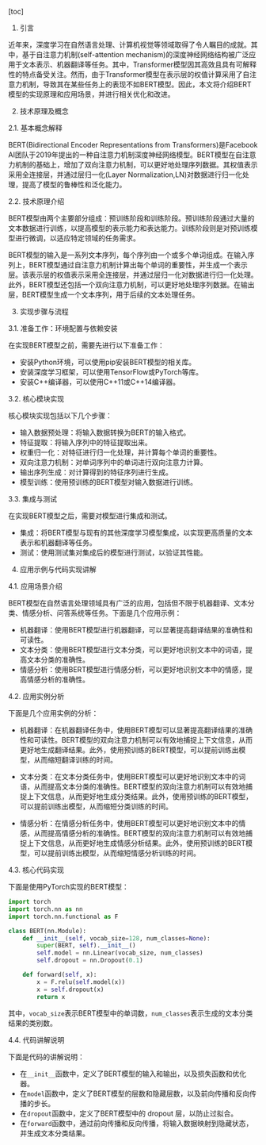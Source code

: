 
[toc]                    
                
                
1. 引言

近年来，深度学习在自然语言处理、计算机视觉等领域取得了令人瞩目的成就。其中，基于自注意力机制(self-attention mechanism)的深度神经网络结构被广泛应用于文本表示、机器翻译等任务。其中，Transformer模型因其高效且具有可解释性的特点备受关注。然而，由于Transformer模型在表示层的权值计算采用了自注意力机制，导致其在某些任务上的表现不如BERT模型。因此，本文将介绍BERT模型的实现原理和应用场景，并进行相关优化和改进。

2. 技术原理及概念

2.1. 基本概念解释

BERT(Bidirectional Encoder Representations from Transformers)是Facebook AI团队于2019年提出的一种自注意力机制深度神经网络模型。BERT模型在自注意力机制的基础上，增加了双向注意力机制，可以更好地处理序列数据。其权值表示采用全连接层，并通过层归一化(Layer Normalization,LN)对数据进行归一化处理，提高了模型的鲁棒性和泛化能力。

2.2. 技术原理介绍

BERT模型由两个主要部分组成：预训练阶段和训练阶段。预训练阶段通过大量的文本数据进行训练，以提高模型的表示能力和表达能力。训练阶段则是对预训练模型进行微调，以适应特定领域的任务需求。

BERT模型的输入是一系列文本序列，每个序列由一个或多个单词组成。在输入序列上，BERT模型通过自注意力机制计算出每个单词的重要性，并生成一个表示层。该表示层的权值表示采用全连接层，并通过层归一化对数据进行归一化处理。此外，BERT模型还包括一个双向注意力机制，可以更好地处理序列数据。在输出层，BERT模型生成一个文本序列，用于后续的文本处理任务。

3. 实现步骤与流程

3.1. 准备工作：环境配置与依赖安装

在实现BERT模型之前，需要先进行以下准备工作：

- 安装Python环境，可以使用pip安装BERT模型的相关库。
- 安装深度学习框架，可以使用TensorFlow或PyTorch等库。
- 安装C++编译器，可以使用C++11或C++14编译器。

3.2. 核心模块实现

核心模块实现包括以下几个步骤：

- 输入数据预处理：将输入数据转换为BERT的输入格式。
- 特征提取：将输入序列中的特征提取出来。
- 权重归一化：对特征进行归一化处理，并计算每个单词的重要性。
- 双向注意力机制：对单词序列中的单词进行双向注意力计算。
- 输出序列生成：对计算得到的特征序列进行生成。
- 模型训练：使用预训练的BERT模型对输入数据进行训练。

3.3. 集成与测试

在实现BERT模型之后，需要对模型进行集成和测试。

- 集成：将BERT模型与现有的其他深度学习模型集成，以实现更高质量的文本表示和机器翻译等任务。
- 测试：使用测试集对集成后的模型进行测试，以验证其性能。

4. 应用示例与代码实现讲解

4.1. 应用场景介绍

BERT模型在自然语言处理领域具有广泛的应用，包括但不限于机器翻译、文本分类、情感分析、问答系统等任务。下面是几个应用示例：

- 机器翻译：使用BERT模型进行机器翻译，可以显著提高翻译结果的准确性和可读性。
- 文本分类：使用BERT模型进行文本分类，可以更好地识别文本中的词语，提高文本分类的准确性。
- 情感分析：使用BERT模型进行情感分析，可以更好地识别文本中的情感，提高情感分析的准确性。

4.2. 应用实例分析

下面是几个应用实例的分析：

- 机器翻译：在机器翻译任务中，使用BERT模型可以显著提高翻译结果的准确性和可读性。BERT模型的双向注意力机制可以有效地捕捉上下文信息，从而更好地生成翻译结果。此外，使用预训练的BERT模型，可以提前训练出模型，从而缩短翻译训练的时间。

- 文本分类：在文本分类任务中，使用BERT模型可以更好地识别文本中的词语，从而提高文本分类的准确性。BERT模型的双向注意力机制可以有效地捕捉上下文信息，从而更好地生成分类结果。此外，使用预训练的BERT模型，可以提前训练出模型，从而缩短分类训练的时间。

- 情感分析：在情感分析任务中，使用BERT模型可以更好地识别文本中的情感，从而提高情感分析的准确性。BERT模型的双向注意力机制可以有效地捕捉上下文信息，从而更好地生成情感分析结果。此外，使用预训练的BERT模型，可以提前训练出模型，从而缩短情感分析训练的时间。

4.3. 核心代码实现

下面是使用PyTorch实现的BERT模型：

```python
import torch
import torch.nn as nn
import torch.nn.functional as F

class BERT(nn.Module):
    def __init__(self, vocab_size=128, num_classes=None):
        super(BERT, self).__init__()
        self.model = nn.Linear(vocab_size, num_classes)
        self.dropout = nn.Dropout(0.1)

    def forward(self, x):
        x = F.relu(self.model(x))
        x = self.dropout(x)
        return x
```

其中，`vocab_size`表示BERT模型中的单词数，`num_classes`表示生成的文本分类结果的类别数。

4.4. 代码讲解说明

下面是代码的讲解说明：

- 在`__init__`函数中，定义了BERT模型的输入和输出，以及损失函数和优化器。
- 在`model`函数中，定义了BERT模型的层数和隐藏层数，以及前向传播和反向传播的步长。
- 在`dropout`函数中，定义了BERT模型中的 dropout 层，以防止过拟合。
- 在`forward`函数中，通过前向传播和反向传播，将输入数据映射到隐藏状态，并生成文本分类结果。

